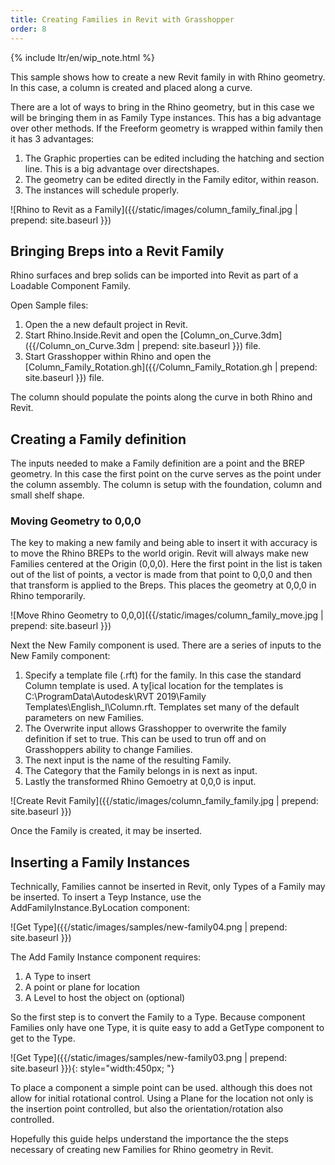 ```yaml
---
title: Creating Families in Revit with Grasshopper
order: 8
---
```


{% include ltr/en/wip_note.html %}

This sample shows how to create a new Revit family in with Rhino geometry. In this case, a column is created and placed along a curve.

There are a lot of ways to bring in the Rhino geometry, but in this case we will be bringing them in as Family Type instances. This has a big advantage over other methods.  If the Freeform geometry is wrapped within family then it has 3 advantages:

1. The Graphic properties can be edited including the hatching and section line.  This is a big advantage over directshapes.
2. The geometry can be edited directly in the Family editor, within reason.
3. The instances will schedule properly.

![Rhino to Revit as a Family]({{/static/images/column_family_final.jpg | prepend: site.baseurl }})

## Bringing Breps into a Revit Family
Rhino surfaces and brep solids can be imported into Revit as part of a Loadable Component Family.

Open Sample files:
1. Open the a new default project in Revit.
1. Start Rhino.Inside.Revit and open the [Column_on_Curve.3dm]({{/Column_on_Curve.3dm | prepend: site.baseurl }}) file.
1. Start Grasshopper within Rhino and open the [Column_Family_Rotation.gh]({{/Column_Family_Rotation.gh | prepend: site.baseurl }}) file.

The column should populate the points along the curve in both Rhino and Revit.

## Creating a Family definition

The inputs needed to make a Family definition are a point and the BREP geometry. In this case the first point on the curve serves as the point under the column assembly.  The column is setup with the foundation, column and small shelf shape.

### Moving Geometry to 0,0,0

The key to making a new family and being able to insert it with accuracy is to move the Rhino BREPs to the world origin.  Revit will always make new Families centered at the Origin (0,0,0).  Here the first point in the list is taken out of the list of points, a vector is made from that point to 0,0,0 and then that transform is applied to the Breps.  This places the geometry at 0,0,0 in Rhino temporarily.

![Move Rhino Geometry to 0,0,0]({{/static/images/column_family_move.jpg | prepend: site.baseurl }})

Next the New Family component is used.  There are a series of inputs to the New Family component:

1. Specify a template file (.rft) for the family. In this case the standard Column template is used.  A ty[ical location for the templates is C:\ProgramData\Autodesk\RVT 2019\Family Templates\English_I\Column.rft.  Templates set many of the default parameters on new Families.
1. The Overwrite input allows Grasshopper to overwrite the family definition if set to true.  This can be used to trun off and on Grasshoppers ability to change Families.
1. The next input is the name of the resulting Family.
1. The Category that the Family belongs in is next as input.
1. Lastly the transformed Rhino Gemoetry at 0,0,0 is input.

![Create Revit Family]({{/static/images/column_family_family.jpg | prepend: site.baseurl }})

Once the Family is created, it may be inserted.

## Inserting a Family Instances

Technically, Families cannot be inserted in Revit, only Types of a Family may be inserted.  To insert a Teyp Instance, use the AddFamilyInstance.ByLocation component:

![Get Type]({{/static/images/samples/new-family04.png | prepend: site.baseurl }})  

The Add Family Instance component requires:

1. A Type to insert
2. A point or plane for location
3. A Level to host the object on (optional)

So the first step is to convert the Family to a Type. Because component Families only have one Type, it is quite easy to add a GetType component to get to the Type.

![Get Type]({{/static/images/samples/new-family03.png | prepend: site.baseurl }}){: style="width:450px; "}

To place a component a simple point can be used. although this does not allow for initial rotational control. Using a Plane for the location not only is the insertion point controlled, but also the orientation/rotation also controlled. 

Hopefully this guide helps understand the importance the the steps necessary of creating new Families for Rhino geometry in Revit.


